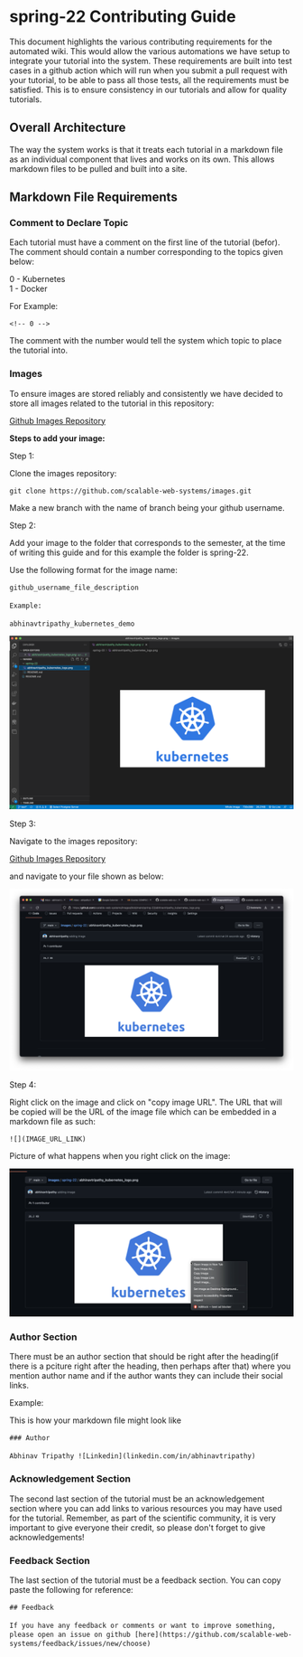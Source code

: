 # spring-22 Contributing Guide 

This document highlights the various contributing requirements for the automated wiki. This would allow the various automations we have setup to integrate your tutorial into the system. These requirements are built into test cases in a github action which will run when you submit a pull request with your tutorial, to be able to pass all those tests, all the requirements must be satisfied. This is to ensure consistency in our tutorials and allow for quality tutorials. 

## Overall Architecture 

The way the system works is that it treats each tutorial in a markdown file as an individual component that lives and works on its own. This allows markdown files to be pulled and built into a site. 


## Markdown File Requirements

### Comment to Declare Topic 

Each tutorial must have a comment on the first line of the tutorial (befor). The comment should contain a number corresponding to the topics given below:

0 - Kubernetes
<br>
1 - Docker

For Example:

```
<!-- 0 -->

```

The comment with the number would tell the system which topic to place the tutorial into. 


### Images

To ensure images are stored reliably and consistently we have decided to store all images related to the tutorial in this repository: 

[Github Images Repository](https://github.com/scalable-web-systems/images)

**Steps to add your image:**

Step 1:

Clone the images repository:

```
git clone https://github.com/scalable-web-systems/images.git
```

Make a new branch with the name of branch being your github username. 

Step 2:

Add your image to the folder that corresponds to the semester, at the time of writing this guide and for this example the folder is spring-22. 

Use the following format for the image name:

```
github_username_file_description

Example:

abhinavtripathy_kubernetes_demo

```

![](https://github.com/scalable-web-systems/images/blob/main/admin/adding_images_1.png?raw=true)


Step 3:

Navigate to the images repository: 

[Github Images Repository](https://github.com/scalable-web-systems/images)

and navigate to your file shown as below:

![](https://github.com/scalable-web-systems/images/blob/main/admin/adding_images_2.png?raw=true)


Step 4:

Right click on the image and click on "copy image URL". The URL that will be copied will be the URL of the image file which can be embedded in a markdown file as such:

```
![](IMAGE_URL_LINK)

```

Picture of what happens when you right click on the image:

![](https://github.com/scalable-web-systems/images/blob/main/admin/adding_images_3.png?raw=true)

### Author Section

There must be an author section that should be right after the heading(if there is a pciture right after the heading, then perhaps after that) where you mention author name and if the author wants they can include their social links.

Example:

This is how your markdown file might look like

```
### Author

Abhinav Tripathy ![Linkedin](linkedin.com/in/abhinavtripathy)

```

### Acknowledgement Section

The second last section of the tutorial must be an acknowledgement section where you can add links to various resources you may have used for the tutorial. Remember, as part of the scientific community, it is very important to give everyone their credit, so please don't forget to give acknowledgements!


### Feedback Section 

The last section of the tutorial must be a feedback section. You can copy paste the following for reference:

```
## Feedback

If you have any feedback or comments or want to improve something, please open an issue on github [here](https://github.com/scalable-web-systems/feedback/issues/new/choose)

```